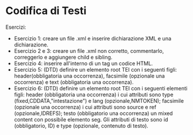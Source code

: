 # Codifica di Testi
Esercizi:
- Esercizio 1: creare un file .xml e inserire dichiarazione XML e una dichiarazione.
- Esercizio 2 e 3: creare un file .xml non corretto, commentarlo, correggerlo e aggiungere child e sibling.
- Esercizio 4: inserire all'interno di un tag un codice HTML.
- Esercizio 5: (DTD) definire un elemento root TEI con i seguenti figli: header(obbligatoria una occorrenza), facsimile (opzionale una occorrenza) e text (obbligatoria una occorrenza).
- Esercizio 6: (DTD) definire un elemento root TEI con i seguenti elementi figli: header (obbligatoria una occorrenza) i cui attributi sono type (fixed,CDDATA,"intestazione") e lang (opzionale,NMTOKEN); facsimile (opzionale una occorrenza) i cui attributi sono source e ref (opzionale,IDREFS); testo (obbligatorio una occorrenza) un mixed content con possibile elemento seg. Gli attributi di testo sono id (obbligatorio, ID) e type (opzionale, contenuto di testo). 
